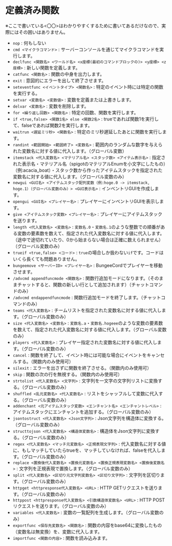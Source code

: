 # 定義済み関数
※ここで書いている\<〇〇\>はわかりやすくするために書いてあるだけなので、実際にはその囲いはありません。
- `nop` : 何もしない
- `cmd <マイクラコマンド>` : サーバーコンソールを通じてマイクラコマンドを実行します。
- `declfunc <関数名> <ワールド名> <x座標(最初のコマンドブロックの)> <y座標> <z座標>` : 新しい関数を定義します。
- `catfunc <関数名>` : 関数の中身を出力します。
- `exit` : 意図的にエラーを出して終了させます。
- `seteventfunc <イベントタイプ> <関数名>` : 特定のイベント時には特定の関数を実行する。
- `setvar <変数名> <変数値>` : 変数を定義または上書きします。
- `delvar <変数名>` : 変数を削除します。
- `for <繰り返し回数> <関数名>` : 特定の回数、関数を実行します。
- `if <true,false> <関数1名> else <関数2名>` : trueであれば関数1を実行して、falseであれば関数2を実行します。
- `waitrun <遅延ミリ秒> <関数名>` : 特定のミリ秒遅延したあとに関数を実行します。
- `randint <範囲開始> <範囲終了> <変数名>` : 範囲内のランダムな数字を与えられた変数名に対する値に代入します。（グローバル変数）
- `itemstack <代入変数名> <マテリアル名> <スタック数> <アイテム表示名>` : 指定された表示名・マテリアル名（spigotのマテリアルEnumを小文字にしたもの）（例:acacia_boat）・スタック数から作ったアイテムスタックを指定された変数名に対する値に代入します。（グローバル変数のみ）
- `newgui <GUI名> <アイテムスタック配列変数（例:hoge.0 -> itemstack, hoge.1）（グローバル変数のみ）> <GUI表示名>` : インベントリGUIを作成します。
- `opengui <GUI名> <プレイヤー名>` : プレイヤーにインベントリGUIを表示します。
- `give <アイテムスタック変数> <プレイヤー名>` : プレイヤーにアイテムスタックを送ります。
- `length <代入変数名> <変数名>` : `変数名.0`・`変数名.1`のような整数での順番がある変数の要素数を数えて、指定された代入変数名に対する値に代入します。（途中で途切れていたり、0から始まらない場合は正確に数えられません）（グローバル変数のみ）
- `trueif <true,false> <コード>` : `true`の場合しか扱わない`if`です。コードはいくら長くても問題ありません。
- `bungeemove <サーバーID> <プレイヤー名>` : BungeeCordでプレイヤーを移動させます。
- `/advcmd appendfuncmode <関数名>` : 関数行追加モードになります。（そのままチャットすると、関数の新しい行として追加されます）（チャットコマンドのみ）
- `/advcmd endappendfuncmode` : 関数行追加モードを終了します。（チャットコマンドのみ）
- `teams <代入変数名>` : チームリストを指定された変数名に対する値に代入します。（グローバル変数のみ）
- `size <代入変数名> <変数名>` : `変数名.a`・`変数名.hogeee`のような変数の要素数を数えて、指定された代入変数名に対する値に代入します。（グローバル変数のみ）
- `players <代入変数名>` : プレイヤー指定された変数名に対する値に代入します。（グローバル変数のみ）
- `cancel` : 関数を終了して、イベント時には可能な場合にイベントをキャンセルする。（関数内のみ使用可）
- `silexit` : エラーを出さずに関数を終了させる。（関数内のみ使用可）
- `skip` : 関数の次の行を無視する。（関数内のみ使用可）
- `strtolist <代入変数名> <文字列>` : 文字列を一文字の文字列リストに変換する。（グローバル変数のみ）
- `shuffled <乱元変数名> <代入変数名>` : リストをシャッフルして変数に代入する。（グローバル変数のみ）
- `addenchant <元アイテムスタック変数> <エンチャント名> <エンチャントレベル>` : アイテムスタックにエンチャントを追加する。（グローバル変数のみ）
- `jsontostruct <代入変数名> <Json文字列>` : Json文字列を構造体に変換する。（グローバル変数のみ）
- `structtojson <代入変数名> <構造体変数名>` : 構造体をJson文字列に変換する。（グローバル変数のみ）
- `regex <代入変数名> <マッチ元変数名> <正規表現文字列>` : 代入変数名に対する値に、もしマッチしていたらtrueを、マッチしていなければ、falseを代入します。（グローバル変数のみ）
- `replace <置換後代入変数名> <置換元変数名> <置換正規表現変数名> <置換後変数名>` : 文字列を正規表現で置換します。（グローバル変数のみ）
- `split <代入変数名> <区切り元文字列変数名> <区切り文字列>` : 文字列を区切ります。（グローバル変数のみ）
- `httpget <httpresponse代入変数名> <URL>` : HTTP GETリクエストを送ります。（グローバル変数のみ）
- `httppost <httpresponse代入変数名> <引数構造体変数名> <URL>` : HTTP POSTリクエストを送ります。（グローバル変数のみ）
- `variables <代入変数名>` : 変数の一覧配列を生成します。（グローバル変数のみ）
- `exportfunc <保存先変数名> <関数名>` : 関数の内容をbase64に変換したもの（変数名は無変換）を、変数に代入します。
- `importfunc <関数の内容>` : 関数を読み込みます。